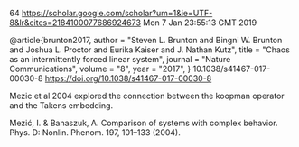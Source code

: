 64
https://scholar.google.com/scholar?um=1&ie=UTF-8&lr&cites=2184100077686924673
Mon  7 Jan 23:55:13 GMT 2019


@article{brunton2017,
author = "Steven L. Brunton and Bingni W. Brunton and Joshua L. Proctor and Eurika Kaiser and J. Nathan Kutz",
title = "Chaos as an intermittently forced linear system",
journal = "Nature Communications",
volume = "8",
year = "2017",
}
10.1038/s41467-017-00030-8
https://doi.org/10.1038/s41467-017-00030-8




Mezic et al 2004 explored the connection between the koopman operator and the
Takens embedding.

Mezić, I. & Banaszuk, A. Comparison of systems with complex behavior. Phys.
D: Nonlin. Phenom. 197, 101–133 (2004).

